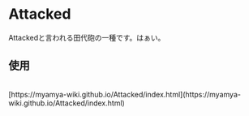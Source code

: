 # Attacked
Attackedと言われる田代砲の一種です。はぁい。
<br>
## 使用
<br>
[https://myamya-wiki.github.io/Attacked/index.html](https://myamya-wiki.github.io/Attacked/index.html)
